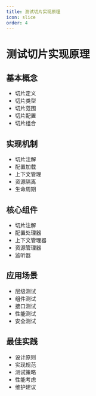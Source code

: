 ```yaml
---
title: 测试切片实现原理
icon: slice
order: 4
---
```


# 测试切片实现原理

## 基本概念
- 切片定义
- 切片类型
- 切片范围
- 切片配置
- 切片组合

## 实现机制
- 切片注解
- 配置加载
- 上下文管理
- 资源隔离
- 生命周期

## 核心组件
- 切片注解
- 配置处理器
- 上下文管理器
- 资源管理器
- 监听器

## 应用场景
- 层级测试
- 组件测试
- 接口测试
- 性能测试
- 安全测试

## 最佳实践
- 设计原则
- 实现规范
- 测试策略
- 性能考虑
- 维护建议
